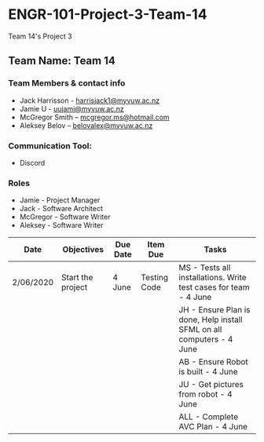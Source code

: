# ENGR-101-Project-3-Team-14
Team 14's Project 3

## Team Name: Team 14

### Team Members & contact info
- Jack Harrisson - harrisjack1@myvuw.ac.nz
- Jamie U - uujami@myvuw.ac.nz
- McGregor Smith – mcgregor.ms@hotmail.com
- Aleksey Belov – belovalex@myvuw.ac.nz

### Communication Tool:
- Discord

### Roles

- Jamie - Project Manager
- Jack - Software Architect
- McGregor - Software Writer
- Aleksey - Software Writer

| Date | Objectives | Due Date | Item Due | Tasks |
|------|------------|----------|----------|-------|
|2/06/2020| Start the project | 4 June | Testing Code| MS - Tests all installations. Write test cases for team  - 4 June|
|      |            |          |          | JH - Ensure Plan is done, Help install SFML on all computers - 4 June| 
|      |            |          |          | AB - Ensure Robot is built - 4 June|
|      |            |          |          | JU - Get pictures from robot - 4 June|
|      |            |          |          | ALL - Complete AVC Plan - 4 June|
